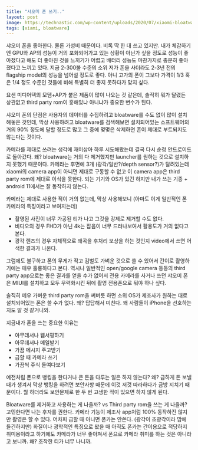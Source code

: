 ```yaml
---
title: "샤오미 폰 쓰기.."
layout: post
image: https://technastic.com/wp-content/uploads/2020/07/xiaomi-bloatware.jpg
tags: [xiami, bloatware]
---
```

 
샤오미 폰을 좋아한다. 물론 가성비 때문이다. 비록 딱 한 대 쓰고 있지만. 내가 체감하기엔 GPU와 AP의 성능이 거의 포화되어가고 있는 상황이 아닌가 싶을 정도로 성능이 좋아졌다고 해도 더 좋아진 것을 느끼기가 어렵고 배터리 성능도 마찬가지로 충분히 좋아졌다고 느끼고 있다. 지금 2-300불 수준의 소위 저가 폰을 사더라도 2-3년 전의 flagship model의 성능을 넘어설 정도로 좋다. 아니 고가의 폰이 그보다 가격이 1/3 혹은 1/4 정도 수준인 것들에 비해 특별히 더 좋지 못하다가 맞지 싶다.

요샌 미디어텍의 모뎀+AP가 붙은 제품이 많이 나오는 것 같은데, 솔직히 뭐가 달렸든 상관없고 third party rom이 흥해있냐 아니냐가 중요한 변수가 된다. 

샤오미 폰의 단점은 사용자의 데이터를 수집하려고 bloatware를 수도 없이 많이 설치해놓은 것인데, 막상 사용하려고 bloatware를 검색해보면 설치되어있는 소프트웨어의 거의 90% 정도에 달할 정도로 많고 그 중에 몇몇은 삭제하면 폰이 제대로 부트되지도 않는다는 것이다. 

카메라를 제대로 쓰려는 생각에 재미삼아 하루 시도해봤는데 결국 다시 순정 안드로이드로 돌아갔다. 왜? bloatware는 거의 다 제거했지만 launcher를 원하는 것으로 설치하지 못했기 때문이다. 카메라는 후면에 3개 (광각/일반?/depth sensor?)가 달려있는데 xiaomi의 camera app이 아니면 제대로 구동할 수 없고 이 camera app은 third party rom에 제대로 이식을 못한다. 되는 기기와 OS가 있긴 하지만 내가 쓰는 기종 + android 11에서는 잘 동작하지 않는다.

카메라는 제대로 사용한 적이 거의 없는데, 막상 사용해보니 (아마도 이게 일반적인 폰 카메라의 특징이라고 보여지는데)

- 촬영된 사진이 너무 가공된 티가 나고 그것을 강제로 제거할 수도 없다.
- 비디오의 경우 FHD가 아닌 4k는 잡음이 너무 드러나보여서 활용도가 거의 없다고 본다.
- 광각 렌즈의 경우 자체적으로 왜곡을 후처리 보상을 하는 것인지 video에서 쓰면 어색한 결과가 나온다.

그럼에도 불구하고 폰의 무게가 작고 김벌도 가벼운 것으로 쓸 수 있어서 간이로 촬영하기에는 매우 훌륭하다고 본다. 역시나 일반적인 open/google camera 등등의 third party app으로는 좋은 결과를 얻을 수가 없어서 전용 카메라를 사거나 쓰던 샤오미 폰은 MIUI를 설치하고 모두 무력화시킨 뒤에 촬영 전용폰으로 둬야 하나 싶다. 

솔직히 메우 가벼운 third party rom을 써버릇 하면 소위 OS가 제조사가 원하는 대로 설치되어있는 폰은 쓸 수가 없다. 왜? 답답해서 미친다. 왜 사람들이 iPhone을 선호하는지도 알 것 같거니와. 

지금내가 폰을 쓰는 중요한 이유는
- 아무데서나 웹서핑하기
- 아무데서나 메일받기
- 가끔 메시지 주고받기
- 급할 때 카메라 쓰기
- 가끔씩 주식 들여다보기

예전처럼 폰으로 뱅킹을 한다거나 큰 돈을 다루는 일은 하지 않는다? 왜? 급하게 돈 보낼 때가 생겨서 막상 뱅킹을 하려면 보안사항 때문에 이것 저것 따라하다가 금방 지치기 때문이다. 뭘 하더라도 보안문제로 한 두 번 고생한 적이 있으면 하지 않게 된다. 

Bloatware를 제거하고 사용하는 게 나을까? vs Third party rom을 쓰는 게 나을까? 고민한다면 나는 후자를 권한다. 카메라 기능이 제조사 app처럼 100% 동작하진 않지만 촬영은 할 수 있다. 어차피 급할 때 아니면 폰카는 안쓴다. (광각이 초광각이라 맘에 들긴하지만) 화질이나 광학적인 특징으로 봤을 때 아직도 폰카는 간이용으로 적당하지 취미용이라고 하기에도 카메라가 너무 좋아져서 폰으로 카메라 취미를 하는 것은 아니라고 보니까. 왜? 조작한 티가 너무 나니까. 

